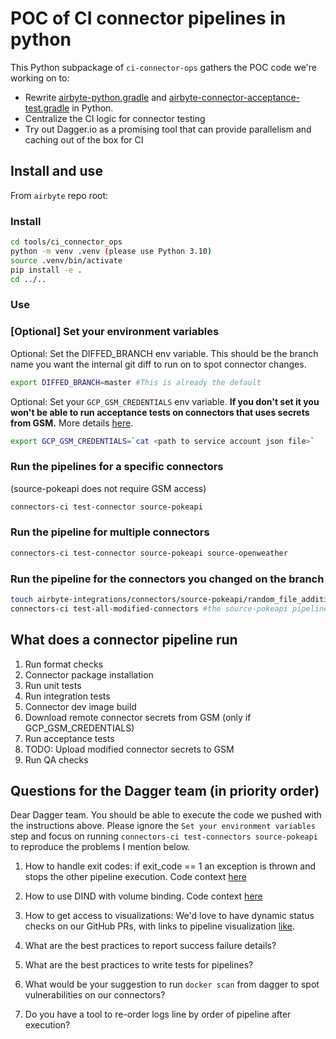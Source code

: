 # POC of CI connector pipelines in python

This Python subpackage of `ci-connector-ops` gathers the POC code we're working on to:
- Rewrite [airbyte-python.gradle](https://github.com/airbytehq/airbyte/blob/7d7e48b2a342a328fa74c6fd11a9268e1dcdcd64/buildSrc/src/main/groovy/airbyte-python.gradle) and [airbyte-connector-acceptance-test.gradle](https://github.com/airbytehq/airbyte/blob/master/buildSrc/src/main/groovy/airbyte-connector-acceptance-test.gradle) in Python.
- Centralize the CI logic for connector testing 
- Try out Dagger.io as a promising tool that can provide parallelism and caching out of the box for CI 

## Install and use
From `airbyte` repo root:

### Install
```bash
cd tools/ci_connector_ops
python -m venv .venv (please use Python 3.10)
source .venv/bin/activate
pip install -e .
cd ../..
```

### Use

### [Optional] Set your environment variables
Optional: Set the DIFFED_BRANCH env variable. 
This should be the branch name you want the internal git diff to run on to spot connector changes.
```bash
export DIFFED_BRANCH=master #This is already the default
```

Optional: Set your `GCP_GSM_CREDENTIALS` env variable. **If you don't set it you won't be able to run acceptance tests on connectors that uses secrets from GSM.** 
More details [here](https://github.com/airbytehq/airbyte/blob/master/tools/ci_credentials/README.md#L20).

```bash
export GCP_GSM_CREDENTIALS=`cat <path to service account json file>`
```


### **Run the pipelines for a specific connectors**
(source-pokeapi does not require GSM access)
```bash
connectors-ci test-connector source-pokeapi
```

### **Run the pipeline for multiple connectors**

```bash
connectors-ci test-connector source-pokeapi source-openweather
```

### **Run the pipeline for the connectors you changed on the branch**

```bash
touch airbyte-integrations/connectors/source-pokeapi/random_file_addition.txt
connectors-ci test-all-modified-connectors #the source-pokeapi pipeline should run
```

## What does a connector pipeline run

1. Run format checks
2. Connector package installation
3. Run unit tests
4. Run integration tests
5. Connector dev image build
6. Download remote connector secrets from GSM (only if GCP_GSM_CREDENTIALS)
7. Run acceptance tests
8. TODO: Upload modified connector secrets to GSM
9. Run QA checks

## Questions for the Dagger team (in priority order)

Dear Dagger team. You should be able to execute the code we pushed with the instructions above.
Please ignore the `Set your environment variables` step and focus on running `connectors-ci test-connectors source-pokeapi` to reproduce the problems I mention below.

1. How to handle exit codes: if exit_code == 1 an exception is thrown and stops the other pipeline execution. Code context [here](https://github.com/airbytehq/airbyte/blob/7d7e48b2a342a328fa74c6fd11a9268e1dcdcd64/tools/ci_connector_ops/ci_connector_ops/pipelines/actions/tests.py#L25)
2. How to use DIND with volume binding. Code context [here](https://github.com/airbytehq/airbyte/blob/7d7e48b2a342a328fa74c6fd11a9268e1dcdcd64/tools/ci_connector_ops/ci_connector_ops/pipelines/actions/tests.py#L119)

3. How to get access to visualizations: We'd love to have dynamic status checks on our GitHub PRs, with links to pipeline visualization [like](https://propeller.fly.dev/runs/da68273e-48d8-4354-8d8b-efaccf2792b9). 
4. What are the best practices to report success failure details?
5. What are the best practices to write tests for pipelines?
6. What would be your suggestion to run `docker scan` from dagger to spot vulnerabilities on our connectors?
7. Do you have a tool to re-order logs line by order of pipeline after execution?
